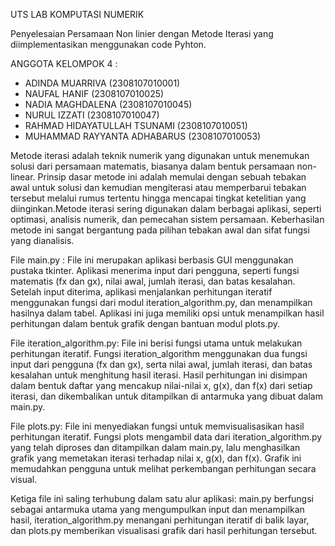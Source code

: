UTS LAB KOMPUTASI NUMERIK

Penyelesaian Persamaan Non linier dengan Metode Iterasi yang diimplementasikan menggunakan code Pyhton.

ANGGOTA KELOMPOK 4 :
- ADINDA MUARRIVA (2308107010001)
- NAUFAL HANIF (2308107010025)
- NADIA MAGHDALENA (2308107010045)
- NURUL IZZATI (2308107010047)
- RAHMAD HIDAYATULLAH TSUNAMI (2308107010051)
- MUHAMMAD RAYYANTA ADHABARUS (2308107010053)

Metode iterasi adalah teknik numerik yang digunakan untuk menemukan solusi dari persamaan matematis, biasanya dalam bentuk persamaan non-linear. Prinsip dasar metode ini adalah memulai dengan sebuah tebakan awal untuk solusi dan kemudian mengiterasi atau memperbarui tebakan tersebut melalui rumus tertentu hingga mencapai tingkat ketelitian yang diinginkan.Metode iterasi sering digunakan dalam berbagai aplikasi, seperti optimasi, analisis numerik, dan pemecahan sistem persamaan. Keberhasilan metode ini sangat bergantung pada pilihan tebakan awal dan sifat fungsi yang dianalisis.

File main.py : File ini merupakan aplikasi berbasis GUI menggunakan pustaka tkinter. Aplikasi menerima input dari pengguna, seperti fungsi matematis (fx dan gx), nilai awal, jumlah iterasi, dan batas kesalahan. Setelah input diterima, aplikasi menjalankan perhitungan iteratif menggunakan fungsi dari modul iteration_algorithm.py, dan menampilkan hasilnya dalam tabel. Aplikasi ini juga memiliki opsi untuk menampilkan hasil perhitungan dalam bentuk grafik dengan bantuan modul plots.py.

File iteration_algorithm.py: File ini berisi fungsi utama untuk melakukan perhitungan iteratif. Fungsi iteration_algorithm menggunakan dua fungsi input dari pengguna (fx dan gx), serta nilai awal, jumlah iterasi, dan batas kesalahan untuk menghitung hasil iterasi. Hasil perhitungan ini disimpan dalam bentuk daftar yang mencakup nilai-nilai x, g(x), dan f(x) dari setiap iterasi, dan dikembalikan untuk ditampilkan di antarmuka yang dibuat dalam main.py.

File plots.py: File ini menyediakan fungsi untuk memvisualisasikan hasil perhitungan iteratif. Fungsi plots mengambil data dari iteration_algorithm.py yang telah diproses dan ditampilkan dalam main.py, lalu menghasilkan grafik yang memetakan iterasi terhadap nilai x, g(x), dan f(x). Grafik ini memudahkan pengguna untuk melihat perkembangan perhitungan secara visual.

Ketiga file ini saling terhubung dalam satu alur aplikasi: main.py berfungsi sebagai antarmuka utama yang mengumpulkan input dan menampilkan hasil, iteration_algorithm.py menangani perhitungan iteratif di balik layar, dan plots.py memberikan visualisasi grafik dari hasil perhitungan tersebut.
